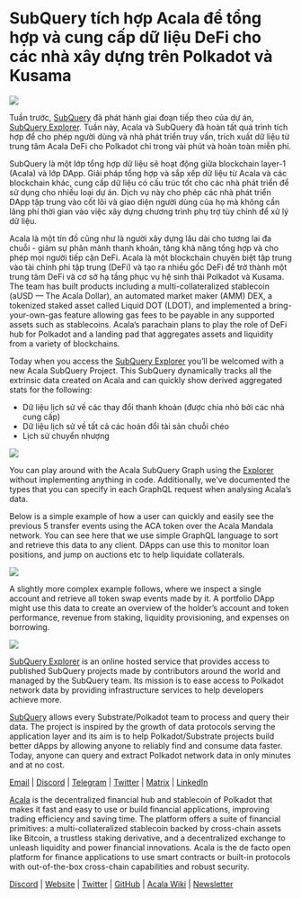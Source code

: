 # SubQuery tích hợp Acala để tổng hợp và cung cấp dữ liệu DeFi cho các nhà xây dựng trên Polkadot và Kusama

![](https://miro.medium.com/max/1400/1*cg4kJs0WEcyPP73EAtHomA.png)

Tuần trước, [SubQuery](https://www.subquery.network/) đã phát hành giai đoạn tiếp theo của dự án, [SubQuery Explorer](https://explorer.subquery.network/). Tuần này, Acala và SubQuery đã hoàn tất quá trình tích hợp để cho phép người dùng và nhà phát triển truy vấn, trích xuất dữ liệu từ trung tâm Acala DeFi cho Polkadot chỉ trong vài phút và hoàn toàn miễn phí.

SubQuery là một lớp tổng hợp dữ liệu sẽ hoạt động giữa blockchain layer-1 (Acala) và lớp DApp. Giải pháp tổng hợp và sắp xếp dữ liệu từ Acala và các blockchain khác, cung cấp dữ liệu có cấu trúc tốt cho các nhà phát triển để sử dụng cho nhiều loại dự án. Dịch vụ này cho phép các nhà phát triển DApp tập trung vào cốt lõi và giao diện người dùng của họ mà không cần lãng phí thời gian vào việc xây dựng chương trình phụ trợ tùy chỉnh để xử lý dữ liệu.

Acala là một tín đồ cũng như là người xây dựng lâu dài cho tương lai đa chuỗi - giảm sự phân mảnh thanh khoản, tăng khả năng tổng hợp và cho phép mọi người tiếp cận DeFi. Acala là một blockchain chuyên biệt tập trung vào tài chính phi tập trung (DeFi) và tạo ra nhiều gốc DeFi để trở thành một trung tâm DeFi và cơ sở hạ tầng phục vụ hệ sinh thái Polkadot và Kusama. The team has built products including a multi-collateralized stablecoin (aUSD — The Acala Dollar), an automated market maker (AMM) DEX, a tokenized staked asset called Liquid DOT (LDOT), and implemented a bring-your-own-gas feature allowing gas fees to be payable in any supported assets such as stablecoins. Acala’s parachain plans to play the role of DeFi hub for Polkadot and a landing pad that aggregates assets and liquidity from a variety of blockchains.

Today when you access the [SubQuery Explorer](https://explorer.subquery.network/) you’ll be welcomed with a new Acala SubQuery Project. This SubQuery dynamically tracks all the extrinsic data created on Acala and can quickly show derived aggregated stats for the following:

-   Dữ liệu lịch sử về các thay đổi thanh khoản (được chia nhỏ bởi các nhà cung cấp)
-   Dữ liệu lịch sử về tất cả các hoán đổi tài sản chuỗi chéo
-   Lịch sử chuyển nhượng

![](https://miro.medium.com/max/1400/0*sXPljA1RE754fuDQ)

You can play around with the Acala SubQuery Graph using the [Explorer](https://explorer.subquery.network/) without implementing anything in code. Additionally, we’ve documented the types that you can specify in each GraphQL request when analysing Acala’s data.

Below is a simple example of how a user can quickly and easily see the previous 5 transfer events using the ACA token over the Acala Mandala network. You can see here that we use simple GraphQL language to sort and retrieve this data to any client. DApps can use this to monitor loan positions, and jump on auctions etc to help liquidate collaterals.

![](https://miro.medium.com/max/1400/0*zlxPf2tz8DVX95kY)

A slightly more complex example follows, where we inspect a single account and retrieve all token swap events made by it. A portfolio DApp might use this data to create an overview of the holder’s account and token performance, revenue from staking, liquidity provisioning, and expenses on borrowing.

![](https://miro.medium.com/max/1400/0*hdTbn41vDvIYuv3_)

[SubQuery Explorer](https://explorer.subquery.network/) is an online hosted service that provides access to published SubQuery projects made by contributors around the world and managed by the SubQuery team. Its mission is to ease access to Polkadot network data by providing infrastructure services to help developers achieve more.

[SubQuery](https://www.subquery.network/) allows every Substrate/Polkadot team to process and query their data. The project is inspired by the growth of data protocols serving the application layer and its aim is to help Polkadot/Substrate projects build better dApps by allowing anyone to reliably find and consume data faster. Today, anyone can query and extract Polkadot network data in only minutes and at no cost.

[Email](mailto:hello@subquery.network) | [Discord](https://discord.com/invite/78zg8aBSMG) | [Telegram](https://t.me/subquerynetwork) | [Twitter](https://twitter.com/subquerynetwork) | [Matrix](https://matrix.to/#/#subquery:matrix.org) | [LinkedIn](https://www.linkedin.com/company/subquery)

[Acala](http://acala.network/) is the decentralized financial hub and stablecoin of Polkadot that makes it fast and easy to use or build financial applications, improving trading efficiency and saving time. The platform offers a suite of financial primitives: a multi-collateralized stablecoin backed by cross-chain assets like Bitcoin, a trustless staking derivative, and a decentralized exchange to unleash liquidity and power financial innovations. Acala is the de facto open platform for finance applications to use smart contracts or built-in protocols with out-of-the-box cross-chain capabilities and robust security.

[Discord](https://discord.gg/vdbFVCH) | [Website](https://acala.network/) | [Twitter](https://twitter.com/AcalaNetwork) | [GitHub](https://github.com/AcalaNetwork/Acala) | [Acala Wiki](https://github.com/AcalaNetwork/Acala/wiki) | [Newsletter](https://share.hsforms.com/1X9RxkXk-R62I0VNbATaDXw4h8qc)
